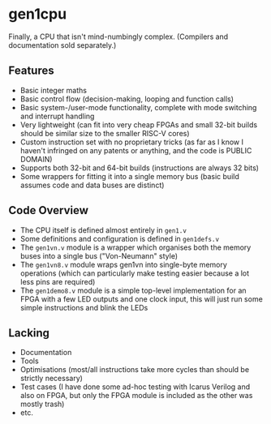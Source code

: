 # gen1cpu
Finally, a CPU that isn't mind-numbingly complex. (Compilers and documentation sold separately.)

## Features

* Basic integer maths
* Basic control flow (decision-making, looping and function calls)
* Basic system-/user-mode functionality, complete with mode switching and interrupt handling
* Very lightweight (can fit into very cheap FPGAs and small 32-bit builds should be similar size to the smaller RISC-V cores)
* Custom instruction set with no proprietary tricks (as far as I know I haven't infringed on any patents or anything, and the code is PUBLIC DOMAIN)
* Supports both 32-bit and 64-bit builds (instructions are always 32 bits)
* Some wrappers for fitting it into a single memory bus (basic build assumes code and data buses are distinct)

## Code Overview

* The CPU itself is defined almost entirely in `gen1.v`
* Some definitions and configuration is defined in `gen1defs.v`
* The `gen1vn.v` module is a wrapper which organises both the memory buses into a single bus ("Von-Neumann" style)
* The `gen1vn8.v` module wraps gen1vn into single-byte memory operations (which can particularly make testing easier because a lot less pins are required)
* The `gen1demo8.v` module is a simple top-level implementation for an FPGA with a few LED outputs and one clock input, this will just run some simple instructions and blink the LEDs

## Lacking

* Documentation
* Tools
* Optimisations (most/all instructions take more cycles than should be strictly necessary)
* Test cases (I have done some ad-hoc testing with Icarus Verilog and also on FPGA, but only the FPGA module is included as the other was mostly trash)
* etc.
